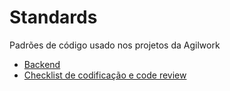# Standards
Padrões de código usado nos projetos da Agilwork


- [Backend](https://github.com/Agilwork/Standards/blob/master/Backend.md)
- [Checklist de codificação e code review](https://github.com/Agilwork/Standards/blob/master/Checklist.md)

